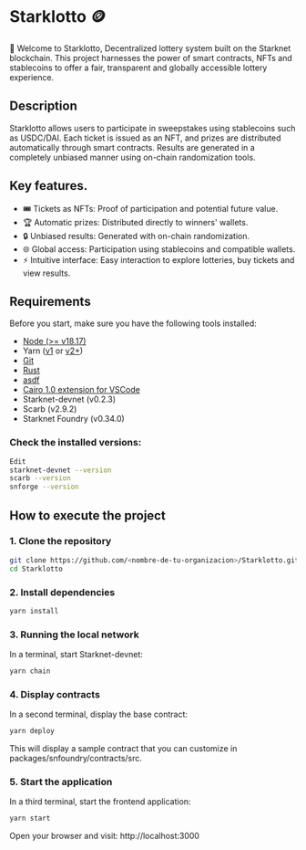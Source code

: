 # Starklotto 🪙


🧪 Welcome to Starklotto, Decentralized lottery system built on the Starknet blockchain. This project harnesses the power of smart contracts, NFTs and stablecoins to offer a fair, transparent and globally accessible lottery experience.


## Description

Starklotto allows users to participate in sweepstakes using stablecoins such as USDC/DAI. Each ticket is issued as an NFT, and prizes are distributed automatically through smart contracts. Results are generated in a completely unbiased manner using on-chain randomization tools.


## Key features.

- 🎟 Tickets as NFTs: Proof of participation and potential future value.
- 🏆 Automatic prizes: Distributed directly to winners' wallets.
- 🔒 Unbiased results: Generated with on-chain randomization.
- 🌐 Global access: Participation using stablecoins and compatible wallets.
- ⚡ Intuitive interface: Easy interaction to explore lotteries, buy tickets and view results.

## Requirements
Before you start, make sure you have the following tools installed:

- [Node (>= v18.17)](https://nodejs.org/en/download/)
- Yarn ([v1](https://classic.yarnpkg.com/en/docs/install/) or [v2+](https://yarnpkg.com/getting-started/install))
- [Git](https://git-scm.com/downloads)
- [Rust](https://rust-lang.org/tools/install)
- [asdf](https://asdf-vm.com/guide/getting-started.html)
- [Cairo 1.0 extension for VSCode](https://marketplace.visualstudio.com/items?itemName=starkware.cairo1)
- Starknet-devnet (v0.2.3)
- Scarb (v2.9.2)
- Starknet Foundry (v0.34.0)

### Check the installed versions:


```sh
Edit
starknet-devnet --version
scarb --version
snforge --version
```

## How to execute the project

### 1. Clone the repository
  ```sh
  git clone https://github.com/<nombre-de-tu-organizacion>/Starklotto.git
  cd Starklotto
  ```
### 2. Install dependencies
  ```sh
  yarn install
  ```
### 3. Running the local network
In a terminal, start Starknet-devnet:
```sh
yarn chain
 ```
### 4. Display contracts
In a second terminal, display the base contract:

```sh
yarn deploy
 ```
This will display a sample contract that you can customize in packages/snfoundry/contracts/src.

### 5. Start the application
In a third terminal, start the frontend application:

```sh
yarn start
 ```
Open your browser and visit: http://localhost:3000
